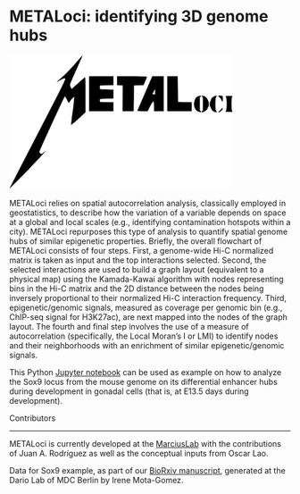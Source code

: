 # METALoci: identifying 3D genome hubs

![alt METALoci](https://github.com/3DGenomes/Sox9_METALoci/blob/main/pictures/METALoci_logo.png)

METALoci relies on spatial autocorrelation analysis, classically employed in geostatistics, to describe how the variation of a variable depends on space at a global and local scales (e.g., identifying contamination hotspots within a city). METALoci repurposes this type of analysis to quantify spatial genome hubs of similar epigenetic properties. Briefly, the overall flowchart of METALoci consists of four steps. First, a genome-wide Hi-C normalized matrix is taken as input and the top interactions selected. Second, the selected interactions are used to build a graph layout (equivalent to a physical map) using the Kamada-Kawai algorithm with nodes representing bins in the Hi-C matrix and the 2D distance between the nodes being inversely proportional to their normalized Hi-C interaction frequency. Third, epigenetic/genomic signals, measured as coverage per genomic bin (e.g., ChIP-seq signal for H3K27ac), are next mapped into the nodes of the graph layout. The fourth and final step involves the use of a measure of autocorrelation (specifically, the Local Moran’s I or LMI) to identify nodes and their neighborhoods with an enrichment of similar epigenetic/genomic signals.

This Python [Jupyter notebook](https://github.com/3DGenomes/Sox9_METALoci/jupyter/Sox9_E13.5_METAloci.ipynb) can be used as example on how to analyze the Sox9 locus from the mouse genome on its differential enhancer hubs during development in gonadal cells (that is, at E13.5 days during development).

Contributors
************

METALoci is currently developed at the [MarciusLab](http://www.marciuslab.org>) with the contributions of Juan A. Rodríguez as well as the conceptual inputs from Oscar Lao.

Data for Sox9 example, as part of our [BioRxiv manuscript](DOI), generated at the Dario Lab of MDC Berlin by Irene Mota-Gomez. 
